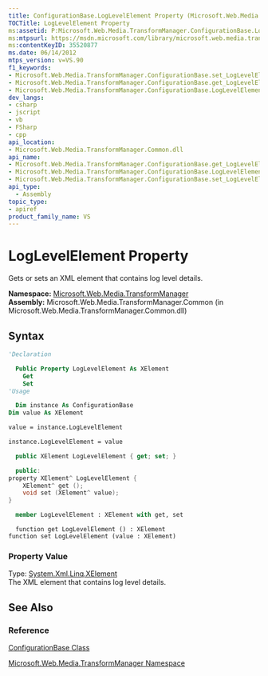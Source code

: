 ```yaml
---
title: ConfigurationBase.LogLevelElement Property (Microsoft.Web.Media.TransformManager)
TOCTitle: LogLevelElement Property
ms:assetid: P:Microsoft.Web.Media.TransformManager.ConfigurationBase.LogLevelElement
ms:mtpsurl: https://msdn.microsoft.com/library/microsoft.web.media.transformmanager.configurationbase.loglevelelement(v=VS.90)
ms:contentKeyID: 35520877
ms.date: 06/14/2012
mtps_version: v=VS.90
f1_keywords:
- Microsoft.Web.Media.TransformManager.ConfigurationBase.set_LogLevelElement
- Microsoft.Web.Media.TransformManager.ConfigurationBase.get_LogLevelElement
- Microsoft.Web.Media.TransformManager.ConfigurationBase.LogLevelElement
dev_langs:
- csharp
- jscript
- vb
- FSharp
- cpp
api_location:
- Microsoft.Web.Media.TransformManager.Common.dll
api_name:
- Microsoft.Web.Media.TransformManager.ConfigurationBase.get_LogLevelElement
- Microsoft.Web.Media.TransformManager.ConfigurationBase.LogLevelElement
- Microsoft.Web.Media.TransformManager.ConfigurationBase.set_LogLevelElement
api_type:
  - Assembly
topic_type:
- apiref
product_family_name: VS
---
```


# LogLevelElement Property

Gets or sets an XML element that contains log level details.

**Namespace:**  [Microsoft.Web.Media.TransformManager](microsoft-web-media-transformmanager-namespace.md)  
**Assembly:**  Microsoft.Web.Media.TransformManager.Common (in Microsoft.Web.Media.TransformManager.Common.dll)

## Syntax

```vb
'Declaration

  Public Property LogLevelElement As XElement
    Get
    Set
'Usage

  Dim instance As ConfigurationBase
Dim value As XElement

value = instance.LogLevelElement

instance.LogLevelElement = value
```

```csharp
  public XElement LogLevelElement { get; set; }
```

```cpp
  public:
property XElement^ LogLevelElement {
    XElement^ get ();
    void set (XElement^ value);
}
```

``` fsharp
  member LogLevelElement : XElement with get, set
```

```jscript
  function get LogLevelElement () : XElement
function set LogLevelElement (value : XElement)
```

### Property Value

Type: [System.Xml.Linq.XElement](https://msdn.microsoft.com/library/bb340098)  
The XML element that contains log level details.  

## See Also

### Reference

[ConfigurationBase Class](configurationbase-class-microsoft-web-media-transformmanager.md)

[Microsoft.Web.Media.TransformManager Namespace](microsoft-web-media-transformmanager-namespace.md)
